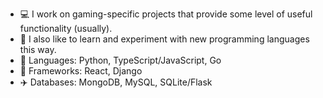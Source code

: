 - 💻 I work on gaming-specific projects that provide some level of useful functionality (usually).
- 📶 I also like to learn and experiment with new programming languages this way.
- 📝 Languages: Python, TypeScript/JavaScript, Go
- 📰 Frameworks: React, Django
- ✈️ Databases: MongoDB, MySQL, SQLite/Flask


<!---
kevin-helliwell/kevin-helliwell is a ✨ special ✨ repository because its `README.md` (this file) appears on your GitHub profile.
You can click the Preview link to take a look at your changes.
--->
